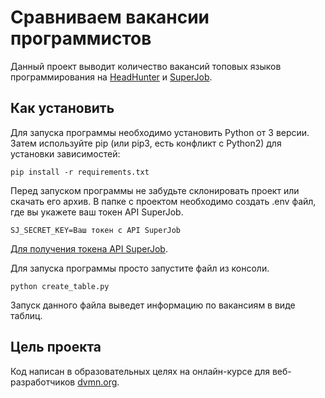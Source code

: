 # Сравниваем вакансии программистов

Данный проект выводит количество вакансий топовых языков программирования на [HeadHunter](https://hh.ru) и [SuperJob](https://www.superjob.ru).

## Как установить

Для запуска программы необходимо установить Python от 3 версии.
Затем используйте pip (или pip3, есть конфликт с Python2) для установки зависимостей:  

```
pip install -r requirements.txt
``` 

Перед запуском программы не забудьте склонировать проект или скачать его архив.
В папке с проектом необходимо создать .env файл, где вы укажете ваш токен API SuperJob.

```
SJ_SECRET_KEY=Ваш токен с API SuperJob
```

[Для получения токена API SuperJob](https://api.superjob.ru). 

Для запуска программы просто запустите файл из консоли. 

```
python create_table.py
```  

Запуск данного файла выведет информацию по вакансиям в виде таблиц.

## Цель проекта

Код написан в образовательных целях на онлайн-курсе для веб-разработчиков [dvmn.org](https://dvmn.org).